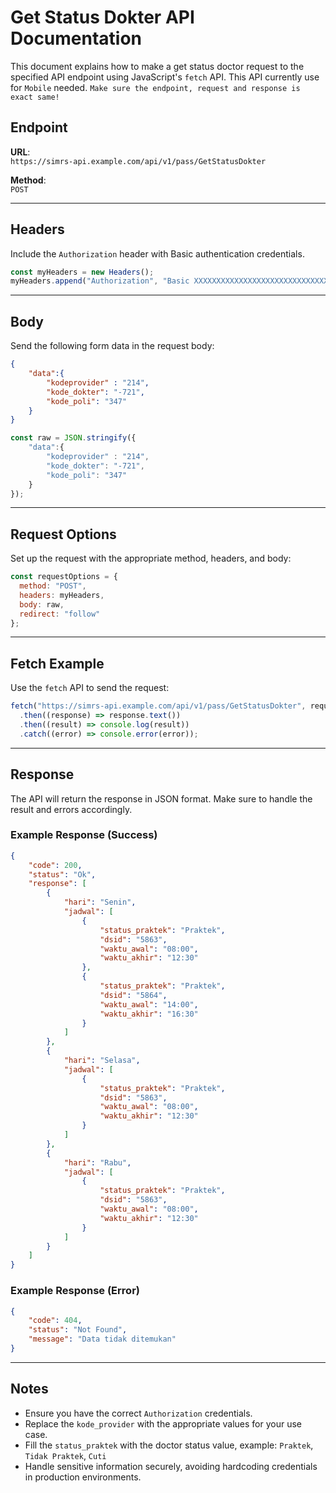
# Get Status Dokter API Documentation

This document explains how to make a get status doctor request to the specified API endpoint using JavaScript's `fetch` API. This API currently use for `Mobile` needed.
`Make sure the endpoint, request and response is exact same!`

## Endpoint

**URL**:  
`https://simrs-api.example.com/api/v1/pass/GetStatusDokter`

**Method**:  
`POST`

---

## Headers

Include the `Authorization` header with Basic authentication credentials.

```javascript
const myHeaders = new Headers();
myHeaders.append("Authorization", "Basic XXXXXXXXXXXXXXXXXXXXXXXXXXXXXX");
```

---

## Body

Send the following form data in the request body:

```json
{
    "data":{
        "kodeprovider" : "214",
        "kode_dokter": "-721",
        "kode_poli": "347"
    }
}
```

```javascript
const raw = JSON.stringify({
    "data":{
        "kodeprovider" : "214",
        "kode_dokter": "-721",
        "kode_poli": "347"
    }
});
```

---

## Request Options

Set up the request with the appropriate method, headers, and body:

```javascript
const requestOptions = {
  method: "POST",
  headers: myHeaders,
  body: raw,
  redirect: "follow"
};
```

---

## Fetch Example

Use the `fetch` API to send the request:

```javascript
fetch("https://simrs-api.example.com/api/v1/pass/GetStatusDokter", requestOptions)
  .then((response) => response.text())
  .then((result) => console.log(result))
  .catch((error) => console.error(error));
```

---

## Response

The API will return the response in JSON format. Make sure to handle the result and errors accordingly.

### Example Response (Success)
```json
{
    "code": 200,
    "status": "Ok",
    "response": [
        {
            "hari": "Senin",
            "jadwal": [
                {
                    "status_praktek": "Praktek",
                    "dsid": "5863",
                    "waktu_awal": "08:00",
                    "waktu_akhir": "12:30"
                },
                {
                    "status_praktek": "Praktek",
                    "dsid": "5864",
                    "waktu_awal": "14:00",
                    "waktu_akhir": "16:30"
                }
            ]
        },
        {
            "hari": "Selasa",
            "jadwal": [
                {
                    "status_praktek": "Praktek",
                    "dsid": "5863",
                    "waktu_awal": "08:00",
                    "waktu_akhir": "12:30"
                }
            ]
        },
        {
            "hari": "Rabu",
            "jadwal": [
                {
                    "status_praktek": "Praktek",
                    "dsid": "5863",
                    "waktu_awal": "08:00",
                    "waktu_akhir": "12:30"
                }
            ]
        }
    ]
}
```

### Example Response (Error)
```json
{
    "code": 404,
    "status": "Not Found",
    "message": "Data tidak ditemukan"
}
```

---

## Notes
- Ensure you have the correct `Authorization` credentials.
- Replace the `kode_provider` with the appropriate values for your use case.
- Fill the `status_praktek` with the doctor status value, example: `Praktek`, `Tidak Praktek`, `Cuti`
- Handle sensitive information securely, avoiding hardcoding credentials in production environments.
